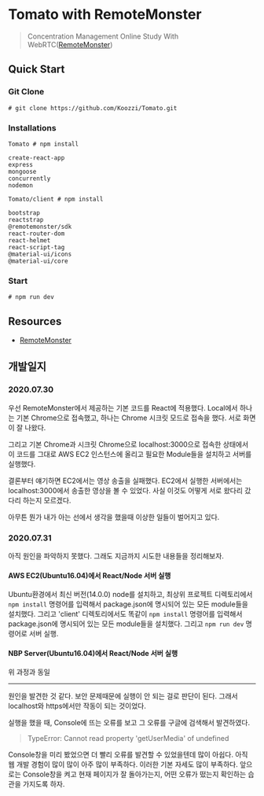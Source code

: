 # Tomato with RemoteMonster 

> Concentration Management Online Study With WebRTC([RemoteMonster](https://remotemonster.com/))

## Quick Start

### Git Clone
```
# git clone https://github.com/Koozzi/Tomato.git
```

### Installations

```
Tomato # npm install

create-react-app
express
mongoose
concurrently
nodemon

Tomato/client # npm install

bootstrap
reactstrap
@remotemonster/sdk
react-router-dom
react-helmet
react-script-tag
@material-ui/icons
@material-ui/core
```

### Start
```
# npm run dev
```

## Resources

* [RemoteMonster](https://remotemonster.com/)

## 개발일지

### 2020.07.30
우선 RemoteMonster에서 제공하는 기본 코드를 React에 적용했다. Local에서 하나는 기본 Chrome으로 접속했고, 하나는 Chrome 시크릿 모드로 접속을 했다. 서로 화면이 잘 나왔다.

그리고 기본 Chrome과 시크릿 Chrome으로 localhost:3000으로 접속한 상태에서 이 코드를 그대로 AWS EC2 인스턴스에 올리고 필요한 Module들을 설치하고 서버를 실행했다. 

결론부터 얘기하면 EC2에서는 영상 송출을 실패했다. EC2에서 실행한 서버에서는 localhost:3000에서 송출한 영상을 볼 수 있었다. 사실 이것도 어떻게 서로 왔다리 갔다리 하는지 모르겠다.

아무튼 뭔가 내가 아는 선에서 생각을 했을때 이상한 일들이 벌어지고 있다. 

### 2020.07.31

아직 원인을 파악하지 못했다. 그래도 지금까지 시도한 내용들을 정리해보자.

#### AWS EC2(Ubuntu16.04)에서 React/Node 서버 실행
Ubuntu환경에서 최신 버전(14.0.0) node를 설치하고, 최상위 프로젝트 디렉토리에서 `npm install` 명령어를 입력해서 package.json에 명시되어 있는 모든 module들을 설치했다. 그리고 'client' 디렉토리에서도 똑같이 `npm install` 명령어를 입력해서 package.json에 명시되어 있는 모든 module들을 설치했다. 그리고 `npm run dev` 명령어로 서버 실행.

#### NBP Server(Ubuntu16.04)에서 React/Node 서버 실행
위 과정과 동일

---

원인을 발견한 것 같다. 보안 문제때문에 실행이 안 되는 걸로 판단이 된다. 그래서 localhost와 https에서만 작동이 되는 것이었다. 

실행을 했을 때, Console에 뜨는 오류를 보고 그 오류를 구글에 검색해서 발견하였다. 

> TypeError: Cannot read property 'getUserMedia' of undefined
 
Console창을 미리 봤었으면 더 빨리 오류를 발견할 수 있었을텐데 많이 아쉽다. 아직 웹 개발 경험이 많이 많이 아주 많이 부족하다. 이러한 기본 자세도 많이 부족하다. 앞으로는 Console창을 켜고 현재 페이지가 잘 돌아가는지, 어떤 오류가 떴는지 확인하는 습관을 가지도록 하자.